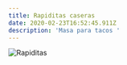 ```yaml
---
title: Rapiditas caseras
date: 2020-02-23T16:52:45.911Z
description: 'Masa para tacos '
---
```



![Rapiditas]( "Masa")

![]()
